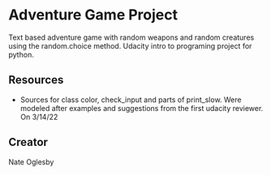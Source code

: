 # Adventure Game Project

Text based adventure game with random weapons and random creatures using the random.choice method.
Udacity intro to programing project for python.

## Resources
- Sources for class color, check_input and parts of print_slow.
Were modeled after examples and suggestions from the first udacity reviewer.
On 3/14/22

## Creator
Nate Oglesby